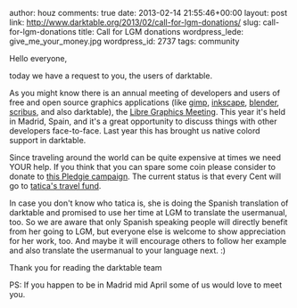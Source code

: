 author: houz
comments: true
date: 2013-02-14 21:55:46+00:00
layout: post
link: http://www.darktable.org/2013/02/call-for-lgm-donations/
slug: call-for-lgm-donations
title: Call for LGM donations
wordpress_lede: give_me_your_money.jpg
wordpress_id: 2737
tags: community

Hello everyone,

today we have a request to you, the users of darktable.

As you might know there is an annual meeting of developers and users of free and open source graphics applications (like [gimp](http://www.gimp.org/), [inkscape](http://www.inkscape.org/), [blender](http://www.blender.org/), [scribus](http://www.scribus.net), and also darktable), the [Libre Graphics Meeting](http://libregraphicsmeeting.org/2013/). This year it's held in Madrid, Spain, and it's a great opportunity to discuss things with other developers face-to-face. Last year this has brought us native colord support in darktable.

Since traveling around the world can be quite expensive at times we need YOUR help. If you think that you can spare some coin please consider to donate to [this Pledgie campaign](http://pledgie.com/campaigns/18338). The current status is that every Cent will go to [tatica's travel fund](http://tatica.org/en/2013/01/22/lgm-recaudando-fondos-con-arte/).

In case you don't know who tatica is, she is doing the Spanish translation of darktable and promised to use her time at LGM to translate the usermanual, too. So we are aware that only Spanish speaking people will directly benefit from her going to LGM, but everyone else is welcome to show appreciation for her work, too. And maybe it will encourage others to follow her example and also translate the usermanual to your language next. :)

Thank you for reading
the darktable team

PS: If you happen to be in Madrid mid April some of us would love to meet you.

